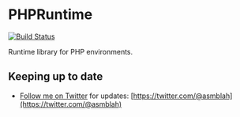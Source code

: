 PHPRuntime
==========

[![Build Status](https://secure.travis-ci.org/uniter/phpruntime.png?branch=master)](http://travis-ci.org/uniter/phpruntime)

Runtime library for PHP environments.

Keeping up to date
------------------
- [Follow me on Twitter](https://twitter.com/@asmblah) for updates: [https://twitter.com/@asmblah](https://twitter.com/@asmblah)
